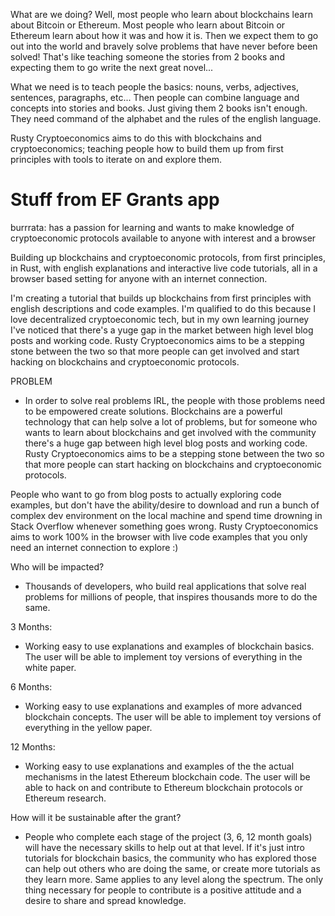What are we doing? Well, most people who learn about blockchains learn about Bitcoin or Ethereum. Most people who learn about Bitcoin or Ethereum learn about how it was and how it is. Then we expect them to go out into the world and bravely solve problems that have never before been solved! That's like teaching someone the stories from 2 books and expecting them to go write the next great novel... 

What we need is to teach people the basics: nouns, verbs, adjectives, sentences, paragraphs, etc... Then people can combine language and concepts into stories and books. Just giving them 2 books isn't enough. They need command of the alphabet and the rules of the english language.

Rusty Cryptoeconomics aims to do this with blockchains and cryptoeconomics; teaching people how to build them up from first principles with tools to iterate on and explore them. 




# Stuff from EF Grants app

burrrata: has a passion for learning and wants to make knowledge of cryptoeconomic protocols available to anyone with interest and a browser

Building up blockchains and cryptoeconomic protocols, from first principles, in Rust, with english explanations and interactive live code tutorials, all in a browser based setting for anyone with an internet connection.

I'm creating a tutorial that builds up blockchains from first principles with english descriptions and code examples. I'm qualified to do this because I love decentralized cryptoeconomic tech, but in my own learning journey I've noticed that there's a yuge gap in the market between high level blog posts and working code. Rusty Cryptoeconomics aims to be a stepping stone between the two so that more people can get involved and start hacking on blockchains and cryptoeconomic protocols.


PROBLEM
- In order to solve real problems IRL, the people with those problems need to be empowered create solutions. Blockchains are a powerful technology that can help solve a lot of problems, but for someone who wants to learn about blockchains and get involved with the community there's a huge gap between high level blog posts and working code. Rusty Cryptoeconomics aims to be a stepping stone between the two so that more people can start hacking on blockchains and cryptoeconomic protocols. 


People who want to go from blog posts to actually exploring code examples, but don't have the ability/desire to download and run a bunch of complex dev environment on the local machine and spend time drowning in Stack Overflow whenever something goes wrong. Rusty Cryptoeconomics aims to work 100% in the browser with live code examples that you only need an internet connection to explore :) 


Who will be impacted?
- Thousands of developers, who build real applications that solve real problems for millions of people, that inspires thousands more to do the same.


3 Months:
- Working easy to use explanations and examples of blockchain basics. The user will be able to implement toy versions of everything in the white paper.

6 Months:
- Working easy to use explanations and examples of more advanced blockchain concepts. The user will be able to implement toy versions of everything in the yellow paper.

12 Months:
- Working easy to use explanations and examples of the the actual mechanisms in the latest Ethereum blockchain code. The user will be able to hack on and contribute to Ethereum blockchain protocols or Ethereum research.

How will it be sustainable after the grant?
- People who complete each stage of the project (3, 6, 12 month goals) will have the necessary skills to help out at that level. If it's just intro tutorials for blockchain basics, the community who has explored those can help out others who are doing the same, or create more tutorials as they learn more. Same applies to any level along the spectrum. The only thing necessary for people to contribute is a positive attitude and a desire to share and spread knowledge.



